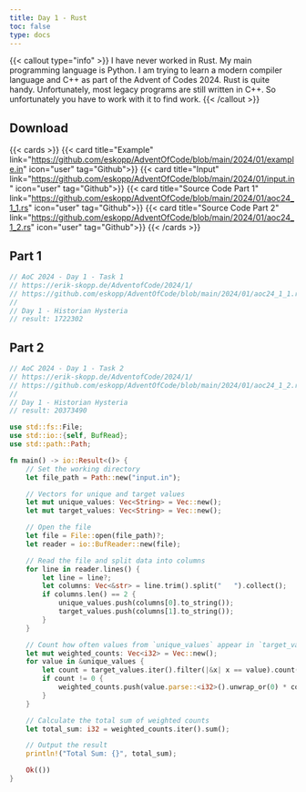 ```yaml
---
title: Day 1 - Rust
toc: false
type: docs
---
```

{{< callout type="info" >}}
I have never worked in Rust. My main programming language is Python. I am trying to learn a modern compiler language and C++ as part of the Advent of Codes 2024. Rust is quite handy. Unfortunately, most legacy programs are still written in C++. So unfortunately you have to work with it to find work. 
{{< /callout >}}

## Download

{{< cards >}}
{{< card title="Example" link="https://github.com/eskopp/AdventOfCode/blob/main/2024/01/example.in" icon="user" tag="Github">}}
{{< card title="Input" link="https://github.com/eskopp/AdventOfCode/blob/main/2024/01/input.in" icon="user" tag="Github">}}
{{< card title="Source Code Part 1" link="https://github.com/eskopp/AdventOfCode/blob/main/2024/01/aoc24_1_1.rs" icon="user" tag="Github">}}
{{< card title="Source Code Part 2" link="https://github.com/eskopp/AdventOfCode/blob/main/2024/01/aoc24_1_2.rs" icon="user" tag="Github">}}
{{< /cards >}}

## Part 1

```rust {linenos=table,linenostart=1}
// AoC 2024 - Day 1 - Task 1
// https://erik-skopp.de/AdventofCode/2024/1/
// https://github.com/eskopp/AdventOfCode/blob/main/2024/01/aoc24_1_1.rs
//
// Day 1 - Historian Hysteria
// result: 1722302


```

## Part 2

```rust {linenos=table,linenostart=1}
// AoC 2024 - Day 1 - Task 2
// https://erik-skopp.de/AdventofCode/2024/1/
// https://github.com/eskopp/AdventOfCode/blob/main/2024/01/aoc24_1_2.rs
//
// Day 1 - Historian Hysteria
// result: 20373490

use std::fs::File;
use std::io::{self, BufRead};
use std::path::Path;

fn main() -> io::Result<()> {
    // Set the working directory
    let file_path = Path::new("input.in"); 

    // Vectors for unique and target values
    let mut unique_values: Vec<String> = Vec::new();
    let mut target_values: Vec<String> = Vec::new();

    // Open the file
    let file = File::open(file_path)?;
    let reader = io::BufReader::new(file);

    // Read the file and split data into columns
    for line in reader.lines() {
        let line = line?;
        let columns: Vec<&str> = line.trim().split("   ").collect();
        if columns.len() == 2 {
            unique_values.push(columns[0].to_string());
            target_values.push(columns[1].to_string());
        }
    }

    // Count how often values from `unique_values` appear in `target_values`
    let mut weighted_counts: Vec<i32> = Vec::new();
    for value in &unique_values {
        let count = target_values.iter().filter(|&x| x == value).count() as i32;
        if count != 0 {
            weighted_counts.push(value.parse::<i32>().unwrap_or(0) * count);
        }
    }

    // Calculate the total sum of weighted counts
    let total_sum: i32 = weighted_counts.iter().sum();

    // Output the result
    println!("Total Sum: {}", total_sum);

    Ok(())
}

```

